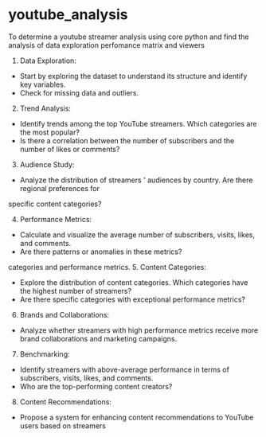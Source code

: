 # youtube_analysis
To determine a youtube streamer analysis using core python and find the analysis of data exploration perfomance matrix and viewers


1. Data Exploration:

- Start by exploring the dataset to understand its structure and identify key variables.
- Check for missing data and outliers.

2. Trend Analysis:

- Identify trends among the top YouTube streamers. Which categories are the most popular?
- Is there a correlation between the number of subscribers and the number of likes or comments?

3. Audience Study:

- Analyze the distribution of streamers
'
audiences by country. Are there regional preferences for

specific content categories?

4. Performance Metrics:

- Calculate and visualize the average number of subscribers, visits, likes, and comments.
- Are there patterns or anomalies in these metrics?

categories and performance metrics.
5. Content Categories:

- Explore the distribution of content categories. Which categories have the highest number of
streamers?
- Are there specific categories with exceptional performance metrics?

6. Brands and Collaborations:

- Analyze whether streamers with high performance metrics receive more brand collaborations and
marketing campaigns.

7. Benchmarking:

- Identify streamers with above-average performance in terms of subscribers, visits, likes, and comments.
- Who are the top-performing content creators?

8. Content Recommendations:

- Propose a system for enhancing content recommendations to YouTube users based on streamers
